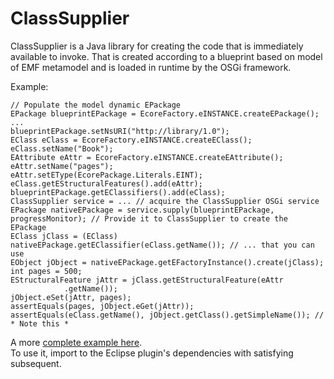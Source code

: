 ClassSupplier
============

ClassSupplier is a Java library for creating the code that is immediately available to invoke. That is created according to a blueprint based on model of EMF metamodel and is loaded in runtime by the OSGi framework.  


Example:  

    // Populate the model dynamic EPackage
    EPackage blueprintEPackage = EcoreFactory.eINSTANCE.createEPackage();
    ...
    blueprintEPackage.setNsURI("http://library/1.0");
    EClass eClass = EcoreFactory.eINSTANCE.createEClass();
    eClass.setName("Book");
    EAttribute eAttr = EcoreFactory.eINSTANCE.createEAttribute();
    eAttr.setName("pages");
    eAttr.setEType(EcorePackage.Literals.EINT);
    eClass.getEStructuralFeatures().add(eAttr);
    blueprintEPackage.getEClassifiers().add(eClass);
    ClassSupplier service = ... // acquire the ClassSupplier OSGi service
    EPackage nativeEPackage = service.supply(blueprintEPackage, progressMonitor); // Provide it to ClassSupplier to create the EPackage
    EClass jClass = (EClass) nativeEPackage.getEClassifier(eClass.getName()); // ... that you can use
    EObject jObject = nativeEPackage.getEFactoryInstance().create(jClass);
    int pages = 500;
    EStructuralFeature jAttr = jClass.getEStructuralFeature(eAttr
                .getName());
    jObject.eSet(jAttr, pages);
    assertEquals(pages, jObject.eGet(jAttr));  
    assertEquals(eClass.getName(), jObject.getClass().getSimpleName()); // * Note this *
  
A more [complete example here](/org.classsupplier.test/src/org/classsupplier/test/ClassSupplierTests.java).  
To use it, import to the Eclipse plugin's dependencies with satisfying subsequent.
